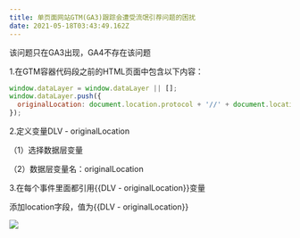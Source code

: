 ```yaml
---
title: 单页面网站GTM(GA3)跟踪会遭受流氓引荐问题的困扰
date: 2021-05-18T03:43:49.162Z
---
```

该问题只在GA3出现，GA4不存在该问题

1.在GTM容器代码段之前的HTML页面中包含以下内容：

```javascript
window.dataLayer = window.dataLayer || [];
window.dataLayer.push({
  originalLocation: document.location.protocol + '//' + document.location.hostname + document.location.pathname + document.location.search
});
```

2.定义变量DLV - originalLocation

（1）选择数据层变量

（2）数据层变量名：originalLocation

3.在每个事件里面都引用{{DLV - originalLocation}}变量

添加location字段，值为{{DLV - originalLocation}}

![](/images/uploads/c1a0a947-204f-42b5-b2f2-68244a2c023d.png)